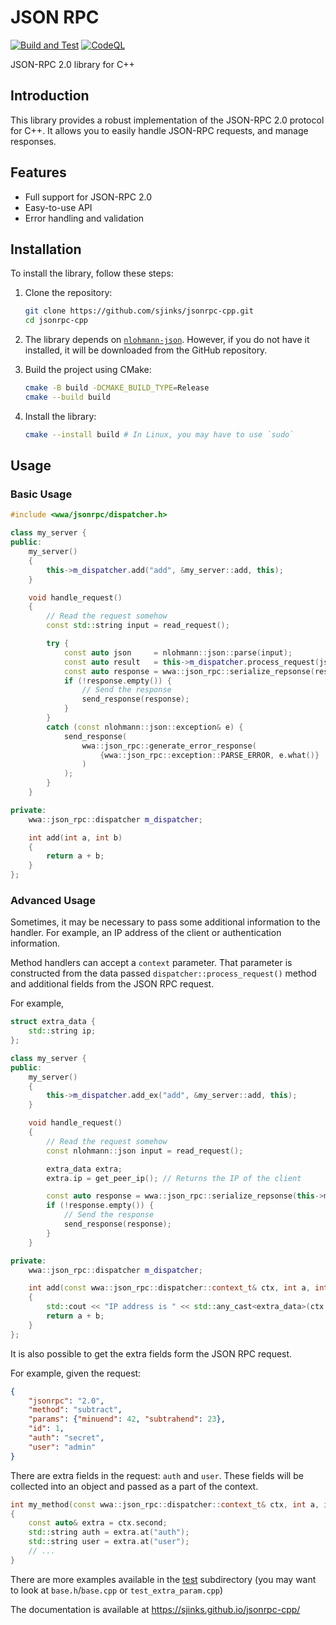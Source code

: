 # JSON RPC

[![Build and Test](https://github.com/sjinks/jsonrpc-cpp/actions/workflows/ci.yml/badge.svg)](https://github.com/sjinks/jsonrpc-cpp/actions/workflows/ci.yml)
[![CodeQL](https://github.com/sjinks/jsonrpc-cpp/actions/workflows/codeql.yml/badge.svg)](https://github.com/sjinks/jsonrpc-cpp/actions/workflows/codeql.yml)

JSON-RPC 2.0 library for C++

## Introduction

This library provides a robust implementation of the JSON-RPC 2.0 protocol for C++. It allows you to easily handle JSON-RPC requests, and manage responses.

## Features

- Full support for JSON-RPC 2.0
- Easy-to-use API
- Error handling and validation

## Installation

To install the library, follow these steps:

1. Clone the repository:
    ```sh
    git clone https://github.com/sjinks/jsonrpc-cpp.git
    cd jsonrpc-cpp
    ```

2. The library depends on [`nlohmann-json`](https://github.com/nlohmann/json). However, if you do not have it installed, it will be downloaded from the GitHub repository.

3. Build the project using CMake:
    ```sh
    cmake -B build -DCMAKE_BUILD_TYPE=Release
    cmake --build build
    ```

4. Install the library:
    ```sh
    cmake --install build # In Linux, you may have to use `sudo`
    ```

## Usage

### Basic Usage

```cpp
#include <wwa/jsonrpc/dispatcher.h>

class my_server {
public:
    my_server()
    {
        this->m_dispatcher.add("add", &my_server::add, this);
    }

    void handle_request()
    {
        // Read the request somehow
        const std::string input = read_request();

        try {
            const auto json     = nlohmann::json::parse(input);
            const auto result   = this->m_dispatcher.process_request(json);
            const auto response = wwa::json_rpc::serialize_repsonse(result);
            if (!response.empty()) {
                // Send the response
                send_response(response);
            }
        }
        catch (const nlohmann::json::exception& e) {
            send_response(
                wwa::json_rpc::generate_error_response(
                    {wwa::json_rpc::exception::PARSE_ERROR, e.what()}
                )
            );
        }
    }

private:
    wwa::json_rpc::dispatcher m_dispatcher;

    int add(int a, int b)
    {
        return a + b;
    }
};
```

### Advanced Usage

Sometimes, it may be necessary to pass some additional information to the handler. For example, an IP address of the client or authentication information.

Method handlers can accept a `context` parameter. That parameter is constructed from the data passed `dispatcher::process_request()` method and
additional fields from the JSON RPC request.

For example,

```cpp
struct extra_data {
    std::string ip;
};

class my_server {
public:
    my_server()
    {
        this->m_dispatcher.add_ex("add", &my_server::add, this);
    }

    void handle_request()
    {
        // Read the request somehow
        const nlohmann::json input = read_request();

        extra_data extra;
        extra.ip = get_peer_ip(); // Returns the IP of the client

        const auto response = wwa::json_rpc::serialize_repsonse(this->m_dispatcher.process_request(input, extra));
        if (!response.empty()) {
            // Send the response
            send_response(response);
        }
    }

private:
    wwa::json_rpc::dispatcher m_dispatcher;

    int add(const wwa::json_rpc::dispatcher::context_t& ctx, int a, int b)
    {
        std::cout << "IP address is " << std::any_cast<extra_data>(ctx.first).ip << "\n";
        return a + b;
    }
};
```

It is also possible to get the extra fields form the JSON RPC request.

For example, given the request:

```json
{
    "jsonrpc": "2.0",
    "method": "subtract",
    "params": {"minuend": 42, "subtrahend": 23},
    "id": 1,
    "auth": "secret",
    "user": "admin"
}
```

There are extra fields in the request: `auth` and `user`. These fields will be collected into an object and passed as a part of the context.

```cpp
int my_method(const wwa::json_rpc::dispatcher::context_t& ctx, int a, int b)
{
    const auto& extra = ctx.second;
    std::string auth = extra.at("auth");
    std::string user = extra.at("user");
    // ...
}
```

There are more examples available in the [test](https://github.com/sjinks/jsonrpc-cpp/tree/master/test) subdirectory
(you may want to look at `base.h`/`base.cpp` or `test_extra_param.cpp`)

The documentation is available at https://sjinks.github.io/jsonrpc-cpp/
